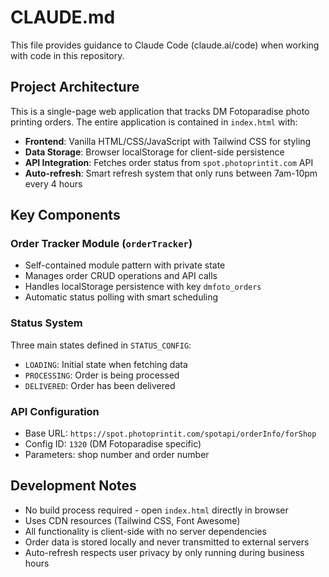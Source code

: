 # CLAUDE.md

This file provides guidance to Claude Code (claude.ai/code) when working with code in this repository.

## Project Architecture

This is a single-page web application that tracks DM Fotoparadise photo printing orders. The entire application is contained in `index.html` with:

- **Frontend**: Vanilla HTML/CSS/JavaScript with Tailwind CSS for styling
- **Data Storage**: Browser localStorage for client-side persistence
- **API Integration**: Fetches order status from `spot.photoprintit.com` API
- **Auto-refresh**: Smart refresh system that only runs between 7am-10pm every 4 hours

## Key Components

### Order Tracker Module (`orderTracker`)
- Self-contained module pattern with private state
- Manages order CRUD operations and API calls
- Handles localStorage persistence with key `dmfoto_orders`
- Automatic status polling with smart scheduling

### Status System
Three main states defined in `STATUS_CONFIG`:
- `LOADING`: Initial state when fetching data
- `PROCESSING`: Order is being processed
- `DELIVERED`: Order has been delivered

### API Configuration
- Base URL: `https://spot.photoprintit.com/spotapi/orderInfo/forShop`
- Config ID: `1320` (DM Fotoparadise specific)
- Parameters: shop number and order number

## Development Notes

- No build process required - open `index.html` directly in browser
- Uses CDN resources (Tailwind CSS, Font Awesome)
- All functionality is client-side with no server dependencies
- Order data is stored locally and never transmitted to external servers
- Auto-refresh respects user privacy by only running during business hours